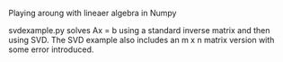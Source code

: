 Playing aroung with lineaer algebra in Numpy

svdexample.py solves Ax = b using a standard inverse matrix and then using SVD. The SVD example also includes an m x n matrix version with some error introduced.
